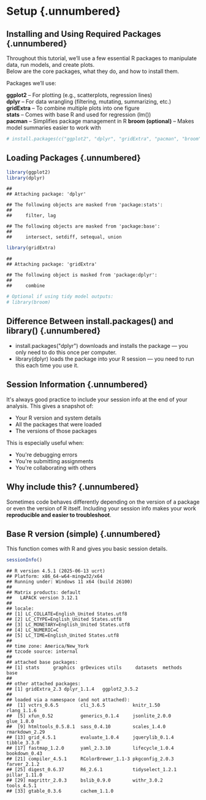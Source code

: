 # Setup {.unnumbered}  

## Installing and Using Required Packages {.unnumbered}  
Throughout this tutorial, we’ll use a few essential R packages to manipulate data, run models, and create plots.   
Below are the core packages, what they do, and how to install them.  

Packages we’ll use:  

**ggplot2** – For plotting (e.g., scatterplots, regression lines)    
**dplyr** – For data wrangling (filtering, mutating, summarizing, etc.)     
**gridExtra** – To combine multiple plots into one figure    
**stats** – Comes with base R and used for regression (lm())    
**pacman** – Simplifies package management in R
**broom (optional)** – Makes model summaries easier to work with    


``` r
# install.packages(c("ggplot2", "dplyr", "gridExtra", "pacman", "broom"))
```

## Loading Packages {.unnumbered}  


``` r
library(ggplot2)
library(dplyr)
```

```
## 
## Attaching package: 'dplyr'
```

```
## The following objects are masked from 'package:stats':
## 
##     filter, lag
```

```
## The following objects are masked from 'package:base':
## 
##     intersect, setdiff, setequal, union
```

``` r
library(gridExtra)
```

```
## 
## Attaching package: 'gridExtra'
```

```
## The following object is masked from 'package:dplyr':
## 
##     combine
```

``` r
# Optional if using tidy model outputs:
# library(broom)
```

## Difference Between install.packages() and library() {.unnumbered}

- install.packages("dplyr") downloads and installs the package — you only need to do this once per computer.  
- library(dplyr) loads the package into your R session — you need to run this each time you use it.  

## Session Information {.unnumbered}

It's always good practice to include your session info at the end of your analysis. This gives a snapshot of:  

- Your R version and system details  
- All the packages that were loaded  
- The versions of those packages  

This is especially useful when:  
- You're debugging errors  
- You're submitting assignments  
- You're collaborating with others  

## Why include this? {.unnumbered}

Sometimes code behaves differently depending on the version of a package or even the version of R itself. Including your session info makes your work **reproducible and easier to troubleshoot**.

## Base R version (simple) {.unnumbered}

This function comes with R and gives you basic session details.


``` r
sessionInfo()
```

```
## R version 4.5.1 (2025-06-13 ucrt)
## Platform: x86_64-w64-mingw32/x64
## Running under: Windows 11 x64 (build 26100)
## 
## Matrix products: default
##   LAPACK version 3.12.1
## 
## locale:
## [1] LC_COLLATE=English_United States.utf8 
## [2] LC_CTYPE=English_United States.utf8   
## [3] LC_MONETARY=English_United States.utf8
## [4] LC_NUMERIC=C                          
## [5] LC_TIME=English_United States.utf8    
## 
## time zone: America/New_York
## tzcode source: internal
## 
## attached base packages:
## [1] stats     graphics  grDevices utils     datasets  methods   base     
## 
## other attached packages:
## [1] gridExtra_2.3 dplyr_1.1.4   ggplot2_3.5.2
## 
## loaded via a namespace (and not attached):
##  [1] vctrs_0.6.5        cli_3.6.5          knitr_1.50         rlang_1.1.6       
##  [5] xfun_0.52          generics_0.1.4     jsonlite_2.0.0     glue_1.8.0        
##  [9] htmltools_0.5.8.1  sass_0.4.10        scales_1.4.0       rmarkdown_2.29    
## [13] grid_4.5.1         evaluate_1.0.4     jquerylib_0.1.4    tibble_3.3.0      
## [17] fastmap_1.2.0      yaml_2.3.10        lifecycle_1.0.4    bookdown_0.43     
## [21] compiler_4.5.1     RColorBrewer_1.1-3 pkgconfig_2.0.3    farver_2.1.2      
## [25] digest_0.6.37      R6_2.6.1           tidyselect_1.2.1   pillar_1.11.0     
## [29] magrittr_2.0.3     bslib_0.9.0        withr_3.0.2        tools_4.5.1       
## [33] gtable_0.3.6       cachem_1.1.0
```
